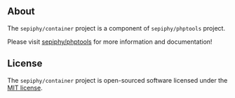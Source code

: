 ## About

The `sepiphy/container` project is a component of `sepiphy/phptools` project.

Please visit [sepiphy/phptools](../../README.md) for more information and documentation!

## License

The `sepiphy/container` project is open-sourced software licensed under the [MIT license](LICENSE.md).

